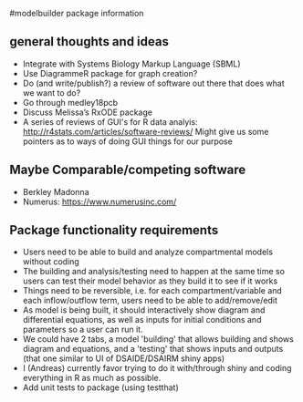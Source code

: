 #modelbuilder package information


## general thoughts and ideas

* Integrate with Systems Biology Markup Language (SBML)
* Use DiagrammeR package for graph creation?
* Do (and write/publish?) a review of software out there that does what we want to do?
* Go through medley18pcb
* Discuss Melissa’s RxODE package
* A series of reviews of GUI's for R data analyis: http://r4stats.com/articles/software-reviews/  Might give us some pointers as to ways of doing GUI things for our purpose

## Maybe Comparable/competing software
* Berkley Madonna
* Numerus: https://www.numerusinc.com/

## Package functionality requirements
* Users need to be able to build and analyze compartmental models without coding
* The building and analysis/testing need to happen at the same time so users can test their model behavior as they build it to see if it works
* Things need to be reversible, i.e. for each compartment/variable and each inflow/outflow term, users need to be able to add/remove/edit
* As model is being built, it should interactively show diagram and differential equations, as well as inputs for initial conditions and parameters so a user can run it.
* We could have 2 tabs, a model 'building' that allows building and shows diagram and equations, and a 'testing' that shows inputs and outputs (that one similar to UI of DSAIDE/DSAIRM shiny apps)
* I (Andreas) currently favor trying to do it with/through shiny and coding everything in R as much as possible.
* Add unit tests to package (using testthat)
